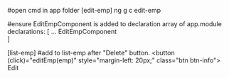 #open cmd in app folder
[edit-emp]
ng g c edit-emp

#ensure EditEmpComponent is added to declaration array of app.module
declarations: [
    ...
EditEmpComponent  
]

[list-emp]
#add to list-emp after "Delete" button.
 <button (click)="editEmp(emp)" style="margin-left: 20px;" class="btn btn-info"> Edit</button>

